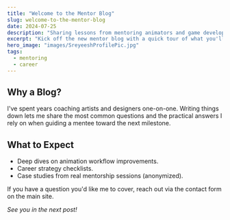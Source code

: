 ```yaml
---
title: "Welcome to the Mentor Blog"
slug: welcome-to-the-mentor-blog
date: 2024-07-25
description: "Sharing lessons from mentoring animators and game developers."
excerpt: "Kick off the new mentor blog with a quick tour of what you'll find here."
hero_image: "images/SreyeeshProfilePic.jpg"
tags:
  - mentoring
  - career
---
```


## Why a Blog?

I've spent years coaching artists and designers one-on-one. Writing things down
lets me share the most common questions and the practical answers I rely on
when guiding a mentee toward the next milestone.

## What to Expect

- Deep dives on animation workflow improvements.
- Career strategy checklists.
- Case studies from real mentorship sessions (anonymized).

If you have a question you'd like me to cover, reach out via the contact form
on the main site.

_See you in the next post!_
